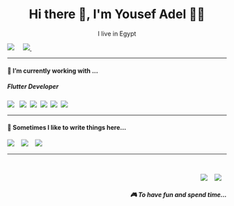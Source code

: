 <h1 align='center'> Hi there 👋, I'm Yousef Adel  👨‍💻 </h1>

<p align='center'>
  I live in Egypt
</p>

<p align='center'>
  
  <a href="https://www.linkedin.com/in/yousef-adel8070/"><img src="https://img.shields.io/badge/linkedin-%230077B5.svg?&style=for-the-badge&logo=linkedin&logoColor=white" /></a>&nbsp;&nbsp;&nbsp;&nbsp;
  <a href="mailto:yousefadel8070@gmail.com"><img src="https://img.shields.io/badge/gmail-%23D14836.svg?&style=for-the-badge&logo=gmail&logoColor=white" />
  </a>&nbsp;&nbsp;&nbsp;&nbsp;

</p>

<hr>

<h4>🔭  I’m currently working with ...</h4>

<h5>Flutter Developer</h5>
<p >
 <img src="https://encrypted-tbn0.gstatic.com/images?q=tbn:ANd9GcTC2LOcg0pXHBwdG9_fREDgAvvCZQHPLA63rg&s" class="custom-img"/>&nbsp;&nbsp; <img src="https://img.shields.io/badge/html5%20-%23e34f26.svg?&style=for-the-badge&logo=html5&logoColor=white" />&nbsp;&nbsp;<img src="https://img.shields.io/badge/CSS3-1572B6?&style=for-the-badge&logo=css3&logoColor=white" />&nbsp;&nbsp;<img src="https://img.shields.io/badge/JavaScript-F7DF1E?style=for-the-badge&logo=javascript&logoColor=black" />&nbsp;&nbsp;<img src="https://img.shields.io/badge/React-20232A?style=for-the-badge&logo=react&logoColor=61DAFB" />&nbsp;&nbsp;<img src="https://img.shields.io/badge/Bootstrap-563D7C?style=for-the-badge&logo=bootstrap&logoColor=white">&nbsp;&nbsp;
</p>

<hr>

<!-- <h4>🌱  I'm currently learning...</h4>
<p >
  <img src="https://d1uxiwmpc9j4yg.cloudfront.net/images/all/ios-icon-logo-software-phone-apple-symbol-with-name-black-design-mobile-illustration-free-vector_1687630747.jpeg" class="custom-img" />&nbsp;&nbsp;&nbsp;&nbsp;
  <img src="https://devathon.com/blog/wp-content/uploads/sites/2/2020/01/androidnative-faded.jpg"class="custom-img" />&nbsp;&nbsp;&nbsp;
  <img src="https://blogct.creative-tim.com/blog/content/images/wordpress/2017/03/AngularJS-e1487056257254.png" class="custom-img"/>&nbsp;&nbsp;&nbsp;
  <img src="https://img.shields.io/badge/Astro-FF5D01.svg?style=for-the-badge&logo=Astro&logoColor=white"class="custom-img" />&nbsp;&nbsp;&nbsp;
</p> -->

<p align='right'>
<h4>💬  Sometimes I like to write things here...</h4>
  <a href="https://dev.to/stefanyvasc"><img src="https://img.shields.io/badge/DEV.TO-%230A0A0A.svg?&style=for-the-badge&logo=dev-dot-to&logoColor=white" /></a>&nbsp;&nbsp;&nbsp;
  <a href="https://medium.com/@stefany.vasc.sa"><img src="https://img.shields.io/badge/medium-%2312100E.svg?&style=for-the-badge&logo=medium&logoColor=white" /></a>&nbsp;&nbsp;&nbsp;
  <a href="https://stefanysa.netlify.app/"><img src="https://img.shields.io/badge/-My%20Blog-17bf63?&style=for-the-badge&logo=blog&logoColor=black" /></a>&nbsp;&nbsp;&nbsp;
</p>

<hr>

<br>
<p align="right">
  <a href="https://open.spotify.com/playlist/2w8GYqYdH6ve3g0nGcJcgE?si=7bCl8yynR2Saz4VPR6mDXQ"><img src="https://img.shields.io/badge/spotify-%231ED760.svg?&style=for-the-badge&logo=spotify&logoColor=white" /></a>&nbsp;&nbsp;&nbsp;
  <a href="steamcommunity.com/id/SteVasc/"><img src="https://img.shields.io/badge/Steam-%23000000.svg?&style=for-the-badge&logo=steam&logoColor=white" /></a>&nbsp;&nbsp;&nbsp;
  <h5 align="right">🎮 To have fun and spend time...</h5>
</p>
